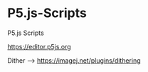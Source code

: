 # P5.js-Scripts
P5.js Scripts

https://editor.p5js.org

Dither --> https://imagej.net/plugins/dithering
